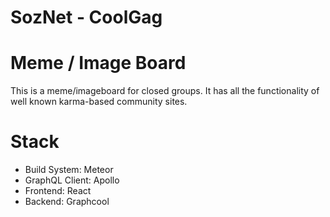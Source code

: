 # SozNet - CoolGag

# Meme / Image Board

This is a meme/imageboard for closed groups. It has all the functionality of well known karma-based community sites.

# Stack

- Build System: Meteor
- GraphQL Client: Apollo
- Frontend: React
- Backend: Graphcool
